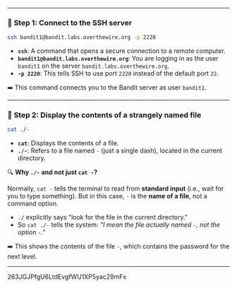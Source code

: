 
---

### 🔐 **Step 1: Connect to the SSH server**

```bash
ssh bandit1@bandit.labs.overthewire.org -p 2220
```

- **`ssh`**: A command that opens a secure connection to a remote computer.    
- **`bandit1@bandit.labs.overthewire.org`**: You are logging in as the user `bandit1` on the server `bandit.labs.overthewire.org`.
- **`-p 2220`**: This tells SSH to use port `2220` instead of the default port `22`.

➡️ This command connects you to the Bandit server as user `bandit1`.

---

### 📄 **Step 2: Display the contents of a strangely named file**

```bash
cat ./-
```

- **`cat`**: Displays the contents of a file.
- **`./-`**: Refers to a file named `-` (just a single dash), located in the current directory.

🔍 **Why `./-` and not just `cat -`?**

Normally, `cat -` tells the terminal to read from **standard input** (i.e., wait for you to type something). But in this case, `-` is the **name of a file**, not a command option.

- `./` explicitly says "look for the file in the current directory."
- So `cat ./-` tells the system: _"I mean the file actually named `-`, not the option `-`."_

➡️ This shows the contents of the file `-`, which contains the password for the next level.

---
263JGJPfgU6LtdEvgfWU1XP5yac29mFx
